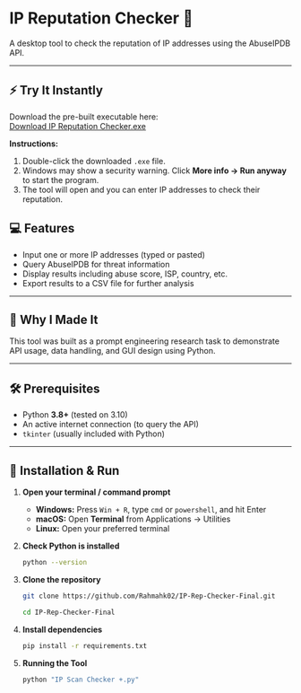 # IP Reputation Checker 🔎

A desktop tool to check the reputation of IP addresses using the AbuseIPDB API.

---

## ⚡ Try It Instantly

Download the pre-built executable here:  
[Download IP Reputation Checker.exe](https://github.com/Rahmahk02/IP-Rep-Checker-Final/raw/main/IP%20Scan%20Checker%20%2B.exe)

**Instructions:**
1. Double-click the downloaded `.exe` file.
2. Windows may show a security warning. Click **More info → Run anyway** to start the program.
3. The tool will open and you can enter IP addresses to check their reputation.

## 💻 Features
- Input one or more IP addresses (typed or pasted)  
- Query AbuseIPDB for threat information  
- Display results including abuse score, ISP, country, etc.  
- Export results to a CSV file for further analysis  

---

## 🧠 Why I Made It
This tool was built as a prompt engineering research task to demonstrate API usage, data handling, and GUI design using Python.

---

## 🛠 Prerequisites
- Python **3.8+** (tested on 3.10)
- An active internet connection (to query the API)  
- `tkinter` (usually included with Python)  
---

## 🚀 Installation & Run

1. **Open your terminal / command prompt**  
   - **Windows:** Press `Win + R`, type `cmd` or `powershell`, and hit Enter  
   - **macOS:** Open **Terminal** from Applications → Utilities  
   - **Linux:** Open your preferred terminal  

2. **Check Python is installed**  
   ```bash
   python --version
3. **Clone the repository**  
   ```bash
   git clone https://github.com/Rahmahk02/IP-Rep-Checker-Final.git
   ```
   ```bash
   cd IP-Rep-Checker-Final
   ```
4. **Install dependencies**
   ```bash
   pip install -r requirements.txt
   ```
5. **Running the Tool**
   ```bash
   python "IP Scan Checker +.py"
   ```




